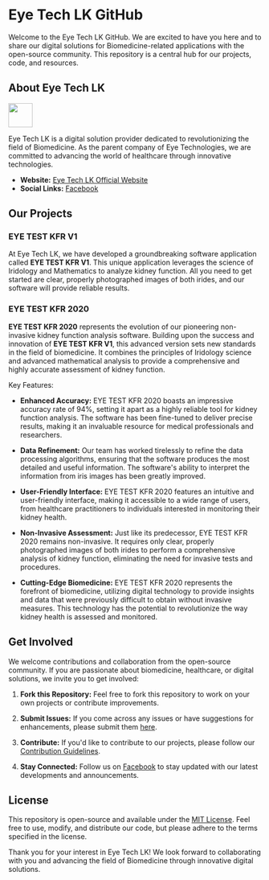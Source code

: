 # Eye Tech LK GitHub

Welcome to the Eye Tech LK GitHub. We are excited to have you here and to share our digital solutions for Biomedicine-related applications with the open-source community. This repository is a central hub for our projects, code, and resources.

## About Eye Tech LK

<img src="https://eyetechlk.pahinv.com/img/EyeTestKFR-min.png" width="48">

Eye Tech LK is a digital solution provider dedicated to revolutionizing the field of Biomedicine. As the parent company of Eye Technologies, we are committed to advancing the world of healthcare through innovative technologies.

- **Website:** [Eye Tech LK Official Website](https://eyetechlk.pahinv.com/)
- **Social Links:** [Facebook](https://web.facebook.com/eyetechnologies)

## Our Projects

### EYE TEST KFR V1

At Eye Tech LK, we have developed a groundbreaking software application called **EYE TEST KFR V1**. This unique application leverages the science of Iridology and Mathematics to analyze kidney function. All you need to get started are clear, properly photographed images of both irides, and our software will provide reliable results.

### EYE TEST KFR 2020

**EYE TEST KFR 2020** represents the evolution of our pioneering non-invasive kidney function analysis software. Building upon the success and innovation of **EYE TEST KFR V1**, this advanced version sets new standards in the field of biomedicine. It combines the principles of Iridology science and advanced mathematical analysis to provide a comprehensive and highly accurate assessment of kidney function.

Key Features:

- **Enhanced Accuracy:** EYE TEST KFR 2020 boasts an impressive accuracy rate of 94%, setting it apart as a highly reliable tool for kidney function analysis. The software has been fine-tuned to deliver precise results, making it an invaluable resource for medical professionals and researchers.

- **Data Refinement:** Our team has worked tirelessly to refine the data processing algorithms, ensuring that the software produces the most detailed and useful information. The software's ability to interpret the information from iris images has been greatly improved.

- **User-Friendly Interface:** EYE TEST KFR 2020 features an intuitive and user-friendly interface, making it accessible to a wide range of users, from healthcare practitioners to individuals interested in monitoring their kidney health.

- **Non-Invasive Assessment:** Just like its predecessor, EYE TEST KFR 2020 remains non-invasive. It requires only clear, properly photographed images of both irides to perform a comprehensive analysis of kidney function, eliminating the need for invasive tests and procedures.

- **Cutting-Edge Biomedicine:** EYE TEST KFR 2020 represents the forefront of biomedicine, utilizing digital technology to provide insights and data that were previously difficult to obtain without invasive measures. This technology has the potential to revolutionize the way kidney health is assessed and monitored.


## Get Involved

We welcome contributions and collaboration from the open-source community. If you are passionate about biomedicine, healthcare, or digital solutions, we invite you to get involved:

1. **Fork this Repository:** Feel free to fork this repository to work on your own projects or contribute improvements.

2. **Submit Issues:** If you come across any issues or have suggestions for enhancements, please submit them [here](https://github.com/EyeTechLK/eyetest-kfr-2020/issues).

3. **Contribute:** If you'd like to contribute to our projects, please follow our [Contribution Guidelines](CONTRIBUTING.md).

4. **Stay Connected:** Follow us on [Facebook](https://web.facebook.com/eyetechnologies) to stay updated with our latest developments and announcements.

## License

This repository is open-source and available under the [MIT License](LICENSE). Feel free to use, modify, and distribute our code, but please adhere to the terms specified in the license.

Thank you for your interest in Eye Tech LK! We look forward to collaborating with you and advancing the field of Biomedicine through innovative digital solutions.